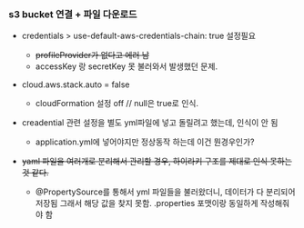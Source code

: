 ### s3 bucket 연결 + 파일 다운로드

- credentials > use-default-aws-credentials-chain: true 설정필요
    - ~~profileProvider가 없다고 에러 남~~
    - accessKey 랑 secretKey 못 불러와서 발생했던 문제. 

- cloud.aws.stack.auto = false
    - cloudFormation 설정 off // null은 true로 인식.
    
- creadential 관련 설정을 별도 yml파일에 넣고 돌릴려고 했는데, 인식이 안 됨 
    - application.yml에 넣어야지만 정상동작 하는데 이건 뭔경우인가?
    
    
- ~~yaml 파일을 여러개로 분리해서 관리할 경우, 하이라키 구조를 제대로 인식 못하는것 같다.~~    
    - @PropertySource를 통해서 yml 파일들을 불러왔더니, 데이터가 다 분리되어 저장됨
    그래서 해당 값을 찾지 못함. .properties 포맷이랑 동일하게 작성해줘야 함